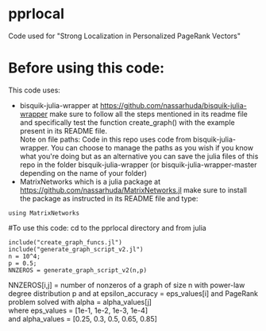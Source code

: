 # pprlocal
Code used for "Strong Localization in Personalized PageRank Vectors"

# Before using this code:
This code uses:
- bisquik-julia-wrapper at https://github.com/nassarhuda/bisquik-julia-wrapper
make sure to follow all the steps mentioned in its readme file and specifically test the function create_graph() with the example present in its README file.   
Note on file paths: Code in this repo uses code from bisquik-julia-wrapper. You can choose to manage the paths as you wish if you know what you're doing but as an alternative you can save the julia files of this repo in the folder bisquik-julia-wrapper (or bisquik-julia-wrapper-master depending on the name of your folder)
- MatrixNetworks which is a julia package at https://github.com/nassarhuda/MatrixNetworks.jl
make sure to install the package as instructed in its README file and type:
```
using MatrixNetworks
```

#To use this code:
cd to the pprlocal directory and from julia
```
include("create_graph_funcs.jl")
include("generate_graph_script_v2.jl")
n = 10^4;
p = 0.5;
NNZEROS = generate_graph_script_v2(n,p)
```

NNZEROS[i,j] = number of nonzeros of a graph of size n with power-law degree distribution p and at epsilon_accuracy = eps_values[i] and PageRank problem solved with alpha = alpha_values[j]   
where eps_values = [1e-1, 1e-2, 1e-3, 1e-4]   
and alpha_values = [0.25, 0.3, 0.5, 0.65, 0.85]